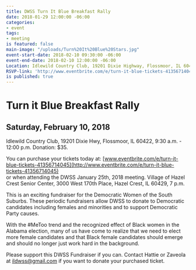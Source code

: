 ```yaml
---
title: DWSS Turn It Blue Breakfast Rally
date: 2018-01-29 12:00:00 -06:00
categories:
- event
tags:
- meeting
is featured: false
main-image: "/uploads/Turn%20It%20Blue%20Stars.jpg"
event-start-date: 2018-02-10 09:30:00 -06:00
event-end-date: 2018-02-10 12:00:00 -06:00
Location: Idlewild Country Club, 19201 Dixie Highway, Flossmoor, IL 60422
RSVP-link: 'http://www.eventbrite.com/e/turn-it-blue-tickets-41356714045 '
is published: true
---
```


# Turn it Blue Breakfast Rally
## Saturday, February 10, 2018  
Idlewild Country Club, 
19201 Dixie Hwy, Flossmoor, IL 60422, 
9:30 a.m. - 12:00 p.m. 
Donation: $35.  

You can purchase your tickets today at: 
[www.eventbrite.com/e/turn-it-blue-tickets-41356714045](http://www.eventbrite.com/e/turn-it-blue-tickets-41356714045)  
or 
when attending the DWSS January 25th, 2018 meeting.
Village of Hazel Crest Senior Center, 
3000 West 170th Place, 
Hazel Crest, IL 60429, 
7 p.m. 

This is an exciting fundraiser for the Democratic Women of the South Suburbs. These periodic fundraisers allow DWSS to donate to Democratic candidates including females and minorities and to support Democratic Party causes. 

With the #MeToo trend and the recognized effect of Black women in the Alabama election, many of us have come to realize that we need to elect more female candidates and that Black female candidates should emerge and should no longer just work hard in the background. 

Please support this DWSS Fundraiser if you can. Contact Hattie or Zaveola at ildwss@gmail.com if you want to donate your purchased ticket.   